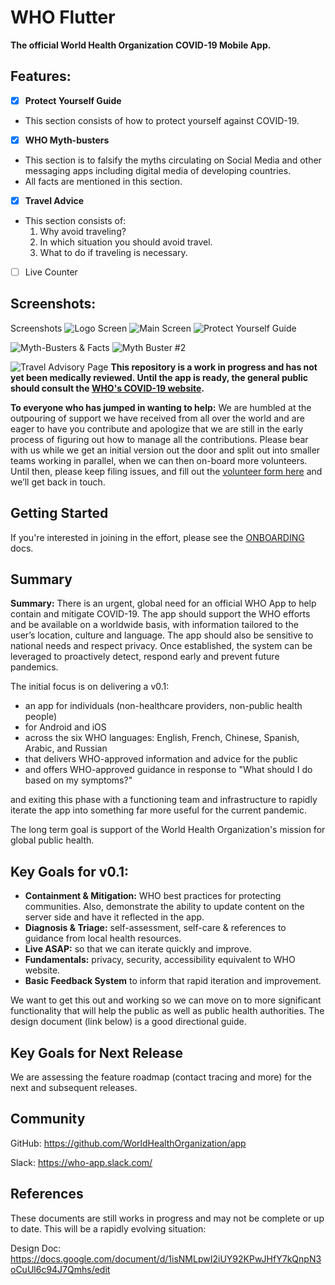 # WHO Flutter 

**The official World Health Organization COVID-19 Mobile App.**

## Features:

 - [X] **Protect Yourself Guide**
 - This section consists of how to protect yourself against COVID-19.
 - [X] **WHO Myth-busters**
 - This section is to falsify the myths circulating on Social Media and other messaging apps including digital media of developing countries.
 - All facts are mentioned in this section.
 - [X] **Travel Advice**
 
 - This section consists of:
	 1. Why avoid traveling?
	 2. In which situation you should avoid travel.
	 3. What to do if traveling is necessary.
 - [ ] Live Counter
## Screenshots:


Screenshots
![Logo Screen](https://github.com/RaiAnsar/app/blob/master/client/flutter/Screenshots/logoScreen.jpeg?raw=true)
![Main Screen](https://github.com/RaiAnsar/app/blob/master/client/flutter/Screenshots/Main%20Screen.jpeg?raw=true)
![Protect Yourself Guide](https://github.com/RaiAnsar/app/blob/master/client/flutter/Screenshots/page1_1.jpeg?raw=true)

![Myth-Busters & Facts](https://github.com/RaiAnsar/app/blob/master/client/flutter/Screenshots/page2_1.jpeg?raw=true)
![Myth Buster #2](https://github.com/RaiAnsar/app/blob/master/client/flutter/Screenshots/page2_4.jpeg?raw=true)

![Travel Advisory Page](https://github.com/RaiAnsar/app/blob/master/client/flutter/Screenshots/page3_1.jpeg?raw=true)
**This repository is a work in progress and has not yet been medically reviewed.  Until the app is ready, the general public should consult the [WHO's COVID-19 website](https://www.who.int/emergencies/diseases/novel-coronavirus-2019).**

**To everyone who has jumped in wanting to help:** We are humbled at the outpouring of support we have received from all over the world and are eager to have you contribute and apologize that we are still in the early process of figuring out how to manage all the contributions.  Please bear with us while we get an initial version out the door and split out into smaller teams working in parallel, when we can then on-board more volunteers.  Until then, please keep filing issues, and fill out the [volunteer form here](https://forms.gle/FUugWvUVvMcV3dLJA) and we’ll get back in touch.

## Getting Started

If you're interested in joining in the effort, please see the [ONBOARDING](ONBOARDING.md) docs.

## Summary

**Summary:** There is an urgent, global need for an official WHO App to help contain and mitigate COVID-19. The app should support the WHO efforts and be available on a worldwide basis, with information tailored to the user’s location, culture and language. The app should also be sensitive to national needs and respect privacy. Once established, the system can be leveraged to proactively detect, respond early and prevent future pandemics.

The initial focus is on delivering a v0.1:
* an app for individuals (non-healthcare providers, non-public health people) 
* for Android and iOS 
* across the six WHO languages: English, French, Chinese, Spanish, Arabic, and Russian
* that delivers WHO-approved information and advice for the public
* and offers WHO-approved guidance in response to "What should I do based on my symptoms?"

and exiting this phase with a functioning team and infrastructure to rapidly iterate the app into something far more useful for the current pandemic. 

The long term goal is support of the World Health Organization's mission for global public health.

## Key Goals for v0.1:
* **Containment & Mitigation:** WHO best practices for protecting communities. Also, demonstrate the ability to update content on the server side and have it reflected in the app. 
* **Diagnosis & Triage:** self-assessment, self-care & references to guidance from local health resources. 
* **Live ASAP:** so that we can iterate quickly and improve. 
* **Fundamentals:** privacy, security, accessibility equivalent to WHO website. 
* **Basic Feedback System** to inform that rapid iteration and improvement. 

We want to get this out and working so we can move on to more significant functionality that will help the public as well as public health authorities. The design document (link below) is a good directional guide. 

## Key Goals for Next Release

We are assessing the feature roadmap (contact tracing and more) for the next and subsequent releases.

## Community

GitHub: https://github.com/WorldHealthOrganization/app

Slack: https://who-app.slack.com/


## References

These documents are still works in progress and may not be complete or up to date. This will be a rapidly evolving situation:

Design Doc:
https://docs.google.com/document/d/1isNMLpwI2iUY92KPwJHfY7kQnpN3oCuUl6c94J7Qmhs/edit
